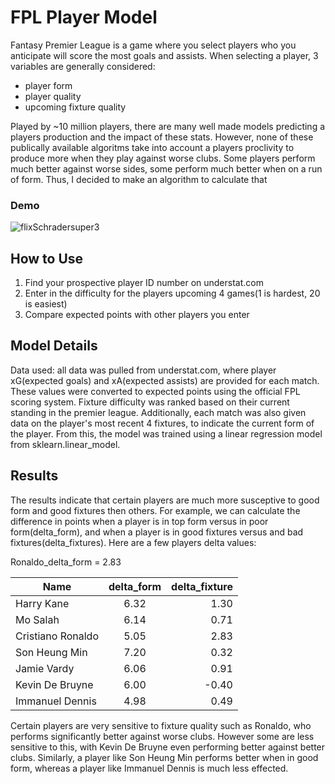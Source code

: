 # FPL Player Model

Fantasy Premier League is a game where you select players who you anticipate will score the most goals and assists. When selecting a player, 3 variables are generally considered:
 - player form
 - player quality
 - upcoming fixture quality

Played by ~10 million players, there are many well made models predicting a players production and the impact of these stats. However, none of these publically available algoritms take into account a players proclivity to produce more when they play against worse clubs. Some players perform much better against worse sides, some perform much better when on a run of form. Thus, I decided to make an algorithm to calculate that

### Demo
![flixSchradersuper3](https://user-images.githubusercontent.com/85814674/175180886-b21692b4-d0c9-4969-a678-c5bf60786a0c.gif)


## How to Use
1. Find your prospective player ID number on understat.com
2. Enter in the difficulty for the players upcoming 4 games(1 is hardest, 20 is easiest)
3. Compare expected points with other players you enter

## Model Details
Data used: all data was pulled from understat.com, where player xG(expected goals) and xA(expected assists) are provided for each match. These values were converted to expected points using the official FPL scoring system. Fixture difficulty was ranked based on their current standing in the premier league. Additionally, each match was also given data on the player's most recent 4 fixtures, to indicate the current form of the player. From this, the model was trained using a linear regression model from sklearn.linear_model. 

## Results
The results indicate that certain players are much more susceptive to good form and good fixtures then others. For example, we can calculate the difference in points when a player is in top form versus in poor form(delta_form), and when a player is in good fixtures versus and bad fixtures(delta_fixtures). Here are a few players delta values:

Ronaldo_delta_form = 2.83

| Name     | delta_form         | delta_fixture  |
| ------------- |:-------------:| -----:|
| Harry Kane   | 6.32 | 1.30 |
| Mo Salah      | 6.14     |   0.71 |
| Cristiano Ronaldo | 5.05      |    2.83 |
| Son Heung Min   | 7.20 | 0.32 |
| Jamie Vardy    | 6.06    |   0.91 |
| Kevin De Bruyne | 6.00      |    -0.40 |
| Immanuel Dennis   | 4.98 | 0.49 |


Certain players are very sensitive to fixture quality such as Ronaldo, who performs significantly better against worse clubs. However some are less sensitive to this, with Kevin De Bruyne even performing better against better clubs. Similarly, a player like Son Heung Min performs better when in good form, whereas a player like Immanuel Dennis is much less effected. 
